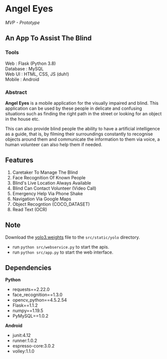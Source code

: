 # Angel Eyes
*MVP - Prototype*
## An App To Assist The Blind
### Tools
Web : Flask (Python 3.8)<br>
Database : MySQL<br>
Web UI : HTML, CSS, JS (duh!)<br>
Mobile : Android

### Abstract

**Angel Eyes** is a mobile application for the visually impaired and blind. This
application can be used by these people in delicate and confusing situations
such as finding the right path in the street or looking for an object in the house etc.

This can also provide blind people the ability to have a artificial intelligence
as a guide, that is, by filming their surroundings constantly to recognise objects around them and communicate the information to them via voice, a human volunteer can also help them if needed.

## Features
1. Caretaker To Manage The Blind
2. Face Recognition Of Known People
3. Blind's Live Location Always Available
4. Blind Can Contact Volunteer (Video Call) 
5. Emergency Help Via Phone Shake
6. Navigation Via Google Maps
7. Object Recogntion (COCO_DATASET)
8. Read Text (OCR)

## Note
Download the [yolo3.weights](https://pjreddie.com/media/files/yolov3.weights) file to the  `src/static/yolo` directory.

- run `python src/webservice.py` to start the apis.
- run `python src/app.py` to start the web interface. 

## Dependencies 
**Python**
- requests==2.22.0
- face_recognition==1.3.0
- opencv_python==4.5.2.54
- Flask==1.1.2
- numpy==1.19.5
- PyMySQL==1.0.2

**Android**
- junit:4.12
- runner:1.0.2
- espresso-core:3.0.2
- volley:1.1.0

